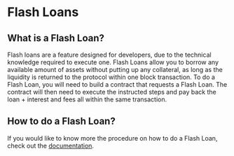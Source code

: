 # Flash Loans

## What is a Flash Loan?

Flash loans are a feature designed for developers, due to the technical knowledge required to execute one. Flash Loans allow you to borrow any available amount of assets without putting up any collateral, as long as the liquidity is returned to the protocol within one block transaction. To do a Flash Loan, you will need to build a contract that requests a Flash Loan. The contract will then need to execute the instructed steps and pay back the loan + interest and fees all within the same transaction.

## How to do a Flash Loan?

If you would like to know more the procedure on how to do a Flash Loan, check out the [documentation](https://docs.sparkprotocol.io/developers/guides/flash-loans).